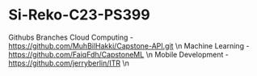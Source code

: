 # Si-Reko-C23-PS399

Githubs Branches
Cloud Computing - https://github.com/MuhBilHakki/Capstone-API.git \n
Machine Learning - https://github.com/FaiqFdh/CapstoneML \n
Mobile Development - https://github.com/jerryberlin/ITR \n
